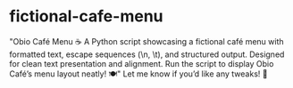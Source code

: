 # fictional-cafe-menu
"Obio Café Menu ☕  A Python script showcasing a fictional café menu with formatted text, escape sequences (\n, \t), and structured output. Designed for clean text presentation and alignment. Run the script to display Obio Café’s menu layout neatly! 🍽️" Let me know if you’d like any tweaks! 🚀

